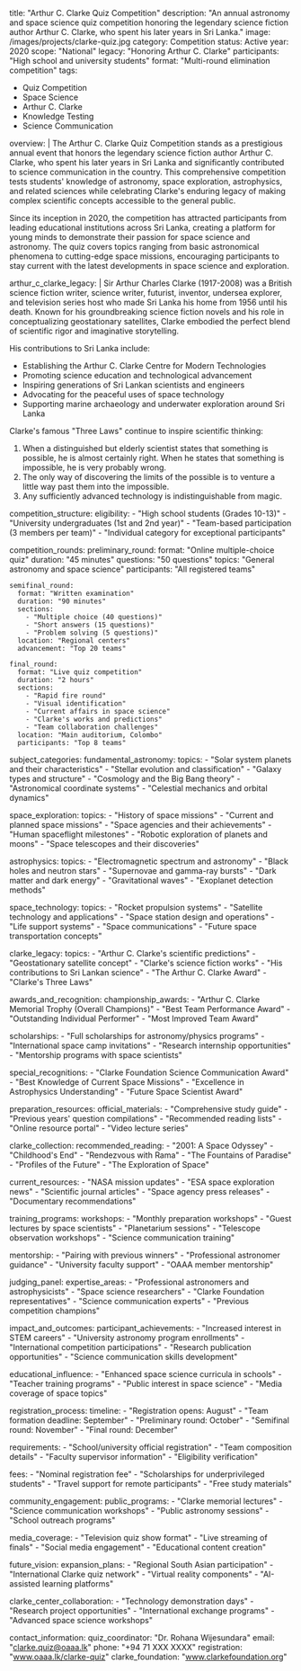 title: "Arthur C. Clarke Quiz Competition"
description: "An annual astronomy and space science quiz competition honoring the legendary science fiction author Arthur C. Clarke, who spent his later years in Sri Lanka."
image: /images/projects/clarke-quiz.jpg
category: Competition
status: Active
year: 2020
scope: "National"
legacy: "Honoring Arthur C. Clarke"
participants: "High school and university students"
format: "Multi-round elimination competition"
tags:
  - Quiz Competition
  - Space Science
  - Arthur C. Clarke
  - Knowledge Testing
  - Science Communication

overview: |
  The Arthur C. Clarke Quiz Competition stands as a prestigious annual event that honors the legendary science fiction author Arthur C. Clarke, who spent his later years in Sri Lanka and significantly contributed to science communication in the country. This comprehensive competition tests students' knowledge of astronomy, space exploration, astrophysics, and related sciences while celebrating Clarke's enduring legacy of making complex scientific concepts accessible to the general public.

  Since its inception in 2020, the competition has attracted participants from leading educational institutions across Sri Lanka, creating a platform for young minds to demonstrate their passion for space science and astronomy. The quiz covers topics ranging from basic astronomical phenomena to cutting-edge space missions, encouraging participants to stay current with the latest developments in space science and exploration.

arthur_c_clarke_legacy: |
  Sir Arthur Charles Clarke (1917-2008) was a British science fiction writer, science writer, futurist, inventor, undersea explorer, and television series host who made Sri Lanka his home from 1956 until his death. Known for his groundbreaking science fiction novels and his role in conceptualizing geostationary satellites, Clarke embodied the perfect blend of scientific rigor and imaginative storytelling.

  His contributions to Sri Lanka include:
  - Establishing the Arthur C. Clarke Centre for Modern Technologies
  - Promoting science education and technological advancement
  - Inspiring generations of Sri Lankan scientists and engineers
  - Advocating for the peaceful uses of space technology
  - Supporting marine archaeology and underwater exploration around Sri Lanka

  Clarke's famous "Three Laws" continue to inspire scientific thinking:
  1. When a distinguished but elderly scientist states that something is possible, he is almost certainly right. When he states that something is impossible, he is very probably wrong.
  2. The only way of discovering the limits of the possible is to venture a little way past them into the impossible.
  3. Any sufficiently advanced technology is indistinguishable from magic.

competition_structure:
  eligibility:
    - "High school students (Grades 10-13)"
    - "University undergraduates (1st and 2nd year)"
    - "Team-based participation (3 members per team)"
    - "Individual category for exceptional participants"

  competition_rounds:
    preliminary_round:
      format: "Online multiple-choice quiz"
      duration: "45 minutes"
      questions: "50 questions"
      topics: "General astronomy and space science"
      participants: "All registered teams"

    semifinal_round:
      format: "Written examination"
      duration: "90 minutes"
      sections:
        - "Multiple choice (40 questions)"
        - "Short answers (15 questions)"
        - "Problem solving (5 questions)"
      location: "Regional centers"
      advancement: "Top 20 teams"

    final_round:
      format: "Live quiz competition"
      duration: "2 hours"
      sections:
        - "Rapid fire round"
        - "Visual identification"
        - "Current affairs in space science"
        - "Clarke's works and predictions"
        - "Team collaboration challenges"
      location: "Main auditorium, Colombo"
      participants: "Top 8 teams"

subject_categories:
  fundamental_astronomy:
    topics:
      - "Solar system planets and their characteristics"
      - "Stellar evolution and classification"
      - "Galaxy types and structure"
      - "Cosmology and the Big Bang theory"
      - "Astronomical coordinate systems"
      - "Celestial mechanics and orbital dynamics"

  space_exploration:
    topics:
      - "History of space missions"
      - "Current and planned space missions"
      - "Space agencies and their achievements"
      - "Human spaceflight milestones"
      - "Robotic exploration of planets and moons"
      - "Space telescopes and their discoveries"

  astrophysics:
    topics:
      - "Electromagnetic spectrum and astronomy"
      - "Black holes and neutron stars"
      - "Supernovae and gamma-ray bursts"
      - "Dark matter and dark energy"
      - "Gravitational waves"
      - "Exoplanet detection methods"

  space_technology:
    topics:
      - "Rocket propulsion systems"
      - "Satellite technology and applications"
      - "Space station design and operations"
      - "Life support systems"
      - "Space communications"
      - "Future space transportation concepts"

  clarke_legacy:
    topics:
      - "Arthur C. Clarke's scientific predictions"
      - "Geostationary satellite concept"
      - "Clarke's science fiction works"
      - "His contributions to Sri Lankan science"
      - "The Arthur C. Clarke Award"
      - "Clarke's Three Laws"

awards_and_recognition:
  championship_awards:
    - "Arthur C. Clarke Memorial Trophy (Overall Champions)"
    - "Best Team Performance Award"
    - "Outstanding Individual Performer"
    - "Most Improved Team Award"

  scholarships:
    - "Full scholarships for astronomy/physics programs"
    - "International space camp invitations"
    - "Research internship opportunities"
    - "Mentorship programs with space scientists"

  special_recognitions:
    - "Clarke Foundation Science Communication Award"
    - "Best Knowledge of Current Space Missions"
    - "Excellence in Astrophysics Understanding"
    - "Future Space Scientist Award"

preparation_resources:
  official_materials:
    - "Comprehensive study guide"
    - "Previous years' question compilations"
    - "Recommended reading lists"
    - "Online resource portal"
    - "Video lecture series"

  clarke_collection:
    recommended_reading:
      - "2001: A Space Odyssey"
      - "Childhood's End"
      - "Rendezvous with Rama"
      - "The Fountains of Paradise"
      - "Profiles of the Future"
      - "The Exploration of Space"

  current_resources:
    - "NASA mission updates"
    - "ESA space exploration news"
    - "Scientific journal articles"
    - "Space agency press releases"
    - "Documentary recommendations"

training_programs:
  workshops:
    - "Monthly preparation workshops"
    - "Guest lectures by space scientists"
    - "Planetarium sessions"
    - "Telescope observation workshops"
    - "Science communication training"

  mentorship:
    - "Pairing with previous winners"
    - "Professional astronomer guidance"
    - "University faculty support"
    - "OAAA member mentorship"

judging_panel:
  expertise_areas:
    - "Professional astronomers and astrophysicists"
    - "Space science researchers"
    - "Clarke Foundation representatives"
    - "Science communication experts"
    - "Previous competition champions"

impact_and_outcomes:
  participant_achievements:
    - "Increased interest in STEM careers"
    - "University astronomy program enrollments"
    - "International competition participations"
    - "Research publication opportunities"
    - "Science communication skills development"

  educational_influence:
    - "Enhanced space science curricula in schools"
    - "Teacher training programs"
    - "Public interest in space science"
    - "Media coverage of space topics"

registration_process:
  timeline:
    - "Registration opens: August"
    - "Team formation deadline: September"
    - "Preliminary round: October"
    - "Semifinal round: November"
    - "Final round: December"

  requirements:
    - "School/university official registration"
    - "Team composition details"
    - "Faculty supervisor information"
    - "Eligibility verification"

  fees:
    - "Nominal registration fee"
    - "Scholarships for underprivileged students"
    - "Travel support for remote participants"
    - "Free study materials"

community_engagement:
  public_programs:
    - "Clarke memorial lectures"
    - "Science communication workshops"
    - "Public astronomy sessions"
    - "School outreach programs"

  media_coverage:
    - "Television quiz show format"
    - "Live streaming of finals"
    - "Social media engagement"
    - "Educational content creation"

future_vision:
  expansion_plans:
    - "Regional South Asian participation"
    - "International Clarke quiz network"
    - "Virtual reality components"
    - "AI-assisted learning platforms"

  clarke_center_collaboration:
    - "Technology demonstration days"
    - "Research project opportunities"
    - "International exchange programs"
    - "Advanced space science workshops"

contact_information:
  quiz_coordinator: "Dr. Rohana Wijesundara"
  email: "clarke.quiz@oaaa.lk"
  phone: "+94 71 XXX XXXX"
  registration: "www.oaaa.lk/clarke-quiz"
  clarke_foundation: "www.clarkefoundation.org"
